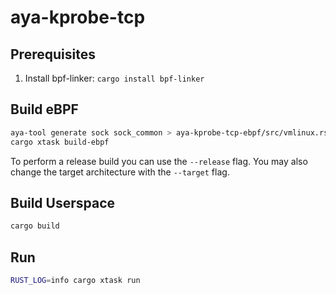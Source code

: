 # aya-kprobe-tcp

## Prerequisites

1. Install bpf-linker: `cargo install bpf-linker`

## Build eBPF

```bash
aya-tool generate sock sock_common > aya-kprobe-tcp-ebpf/src/vmlinux.rs
cargo xtask build-ebpf
```

To perform a release build you can use the `--release` flag.
You may also change the target architecture with the `--target` flag.

## Build Userspace

```bash
cargo build
```

## Run

```bash
RUST_LOG=info cargo xtask run
```
